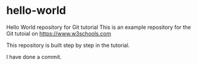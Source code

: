 # hello-world
Hello World repository for Git tutorial
This is an example repository for the Git tutoial on https://www.w3schools.com

This repository is built step by step in the tutorial.

I have done a commit.
